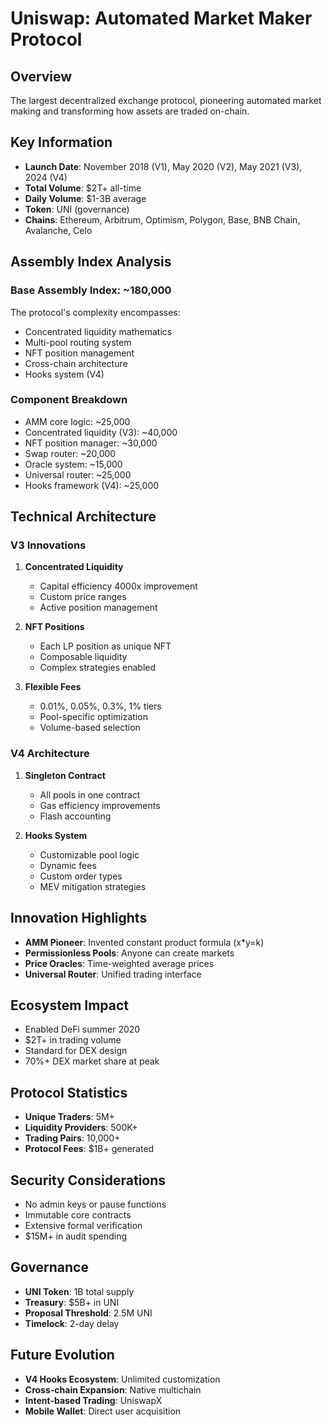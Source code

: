 # Uniswap: Automated Market Maker Protocol

## Overview
The largest decentralized exchange protocol, pioneering automated market making and transforming how assets are traded on-chain.

## Key Information
- **Launch Date**: November 2018 (V1), May 2020 (V2), May 2021 (V3), 2024 (V4)
- **Total Volume**: $2T+ all-time
- **Daily Volume**: $1-3B average
- **Token**: UNI (governance)
- **Chains**: Ethereum, Arbitrum, Optimism, Polygon, Base, BNB Chain, Avalanche, Celo

## Assembly Index Analysis

### Base Assembly Index: ~180,000
The protocol's complexity encompasses:
- Concentrated liquidity mathematics
- Multi-pool routing system
- NFT position management
- Cross-chain architecture
- Hooks system (V4)

### Component Breakdown
- AMM core logic: ~25,000
- Concentrated liquidity (V3): ~40,000
- NFT position manager: ~30,000
- Swap router: ~20,000
- Oracle system: ~15,000
- Universal router: ~25,000
- Hooks framework (V4): ~25,000

## Technical Architecture

### V3 Innovations
1. **Concentrated Liquidity**
   - Capital efficiency 4000x improvement
   - Custom price ranges
   - Active position management

2. **NFT Positions**
   - Each LP position as unique NFT
   - Composable liquidity
   - Complex strategies enabled

3. **Flexible Fees**
   - 0.01%, 0.05%, 0.3%, 1% tiers
   - Pool-specific optimization
   - Volume-based selection

### V4 Architecture
1. **Singleton Contract**
   - All pools in one contract
   - Gas efficiency improvements
   - Flash accounting

2. **Hooks System**
   - Customizable pool logic
   - Dynamic fees
   - Custom order types
   - MEV mitigation strategies

## Innovation Highlights
- **AMM Pioneer**: Invented constant product formula (x*y=k)
- **Permissionless Pools**: Anyone can create markets
- **Price Oracles**: Time-weighted average prices
- **Universal Router**: Unified trading interface

## Ecosystem Impact
- Enabled DeFi summer 2020
- $2T+ in trading volume
- Standard for DEX design
- 70%+ DEX market share at peak

## Protocol Statistics
- **Unique Traders**: 5M+
- **Liquidity Providers**: 500K+
- **Trading Pairs**: 10,000+
- **Protocol Fees**: $1B+ generated

## Security Considerations
- No admin keys or pause functions
- Immutable core contracts
- Extensive formal verification
- $15M+ in audit spending

## Governance
- **UNI Token**: 1B total supply
- **Treasury**: $5B+ in UNI
- **Proposal Threshold**: 2.5M UNI
- **Timelock**: 2-day delay

## Future Evolution
- **V4 Hooks Ecosystem**: Unlimited customization
- **Cross-chain Expansion**: Native multichain
- **Intent-based Trading**: UniswapX
- **Mobile Wallet**: Direct user acquisition